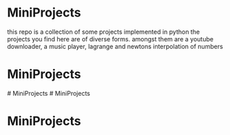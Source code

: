 # MiniProjects
this repo is a collection of some projects implemented in python
the projects you find here are of diverse forms. amongst them are a youtube downloader, a music player, lagrange and newtons interpolation of numbers
# MiniProjects
#   M i n i P r o j e c t s 
 
 # MiniProjects
# MiniProjects
